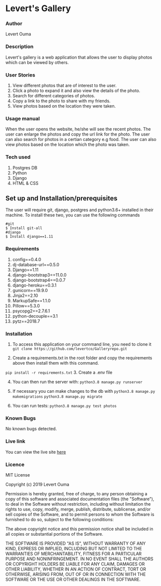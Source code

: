 # Levert's Gallery

###  Author
Levert Ouma

### Description
Levert's gallery is a web application that allows the user to display photos which can be viewed by others.

### User Stories
1. View different photos that are of interest to the user.
2. Click a photo to expand it and also view the details of the photo.
3. Search for different categories of photos.
4. Copy a link to the photo to share with my friends.
5. View photos based on the location they were taken.


### Usage manual
When the user opens the website, he/she will see the recent photos.
The user can enlarge the photos and copy the url link for the photo.
The user can also search for photos in a certian category e.g food.
The user can also view photos based on the location which the photo was taken.


### Tech used
1. Postgres DB
2. Python
3. Django
4. HTML & CSS

## Set up and Installation/prerequisites
The user will require git, django, postgres and python3.6+ installed in their machine.
To install these two, you can use the following commands
```
#git
$ Install git-all
#django
$ Install django==1.11

```
### Requirements
1. config==0.4.0
2. dj-database-url==0.5.0
3. Django==1.11
4. django-bootstrap3==11.0.0
5. django-bootstrap4==0.0.7
6. django-heroku==0.3.1
7. gunicorn==19.9.0
8. Jinja2==2.10
9. MarkupSafe==1.1.0
10. Pillow==5.3.0
11. psycopg2==2.7.6.1
12. python-decouple==3.1
13. pytz==2018.7

### Installation
1. To access this application on your command line, you need to clone it 
`git clone https://github.com/levertco/Galleryrepo.git`

2. Create a requirements.txt in the root folder and copy the requirements above then install them with this command.

`pip install -r requirements.txt`
3. Create a .env file

4. You can then run the server with:
`python3.8 manage.py runserver`

5. If necessary you can make changes to the db with
`python3.8 manage.py makemigrations`
`python3.8 manage.py migrate`

6. You can run tests:
`python3.8 manage.py test photos`

### Known Bugs
No known bugs detected.

### Live link
You can view the live site [here](https://galleryrepo.herokuapp.com/)

### Licence
MIT License

Copyright (c) 2019 Levert Ouma

Permission is hereby granted, free of charge, to any person obtaining a copy
of this software and associated documentation files (the "Software"), to deal
in the Software without restriction, including without limitation the rights
to use, copy, modify, merge, publish, distribute, sublicense, and/or sell
copies of the Software, and to permit persons to whom the Software is
furnished to do so, subject to the following conditions:

The above copyright notice and this permission notice shall be included in all
copies or substantial portions of the Software.

THE SOFTWARE IS PROVIDED "AS IS", WITHOUT WARRANTY OF ANY KIND, EXPRESS OR
IMPLIED, INCLUDING BUT NOT LIMITED TO THE WARRANTIES OF MERCHANTABILITY,
FITNESS FOR A PARTICULAR PURPOSE AND NONINFRINGEMENT. IN NO EVENT SHALL THE
AUTHORS OR COPYRIGHT HOLDERS BE LIABLE FOR ANY CLAIM, DAMAGES OR OTHER
LIABILITY, WHETHER IN AN ACTION OF CONTRACT, TORT OR OTHERWISE, ARISING FROM,
OUT OF OR IN CONNECTION WITH THE SOFTWARE OR THE USE OR OTHER DEALINGS IN THE
SOFTWARE.





